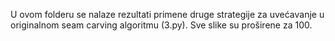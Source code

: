 U ovom folderu se nalaze rezultati primene druge strategije za uvećavanje u originalnom seam carving algoritmu (3.py). Sve slike su proširene za 100.
